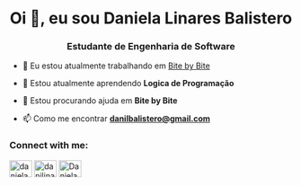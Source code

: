 <h1 align="center">Oi 👋, eu sou Daniela Linares Balistero</h1>
<h3 align="center">Estudante de Engenharia de Software</h3>

- 🔭 Eu estou atualmente trabalhando em [Bite by Bite](https://sites.google.com/edu.unifil.br/bitebybite/p%C3%A1gina-inicial?pli=1)

- 🌱 Estou atualmente aprendendo **Logica de Programação**

- 🤝 Estou procurando ajuda em **Bite by Bite**

- 📫 Como me encontrar **danilbalistero@gmail.com**

<h3 align="left">Connect with me:</h3>
<p align="left">
<a href="https://fb.com/daniela balistero" target="blank"><img align="center" src="https://raw.githubusercontent.com/rahuldkjain/github-profile-readme-generator/master/src/images/icons/Social/facebook.svg" alt="daniela balistero" height="30" width="40" /></a>
<a href="https://instagram.com/danilinares__" target="blank"><img align="center" src="https://raw.githubusercontent.com/rahuldkjain/github-profile-readme-generator/master/src/images/icons/Social/instagram.svg" alt="danilinares__" height="30" width="40" /></a>
<a href="https://discord.gg/Daniela#9859" target="blank"><img align="center" src="https://raw.githubusercontent.com/rahuldkjain/github-profile-readme-generator/master/src/images/icons/Social/discord.svg" alt="Daniela#9859" height="30" width="40" /></a>
</p>
